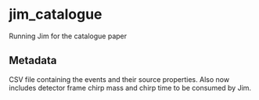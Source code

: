 # jim_catalogue
Running Jim for the catalogue paper

## Metadata

CSV file containing the events and their source properties. Also now includes detector frame chirp mass and chirp time to be consumed by Jim. 
